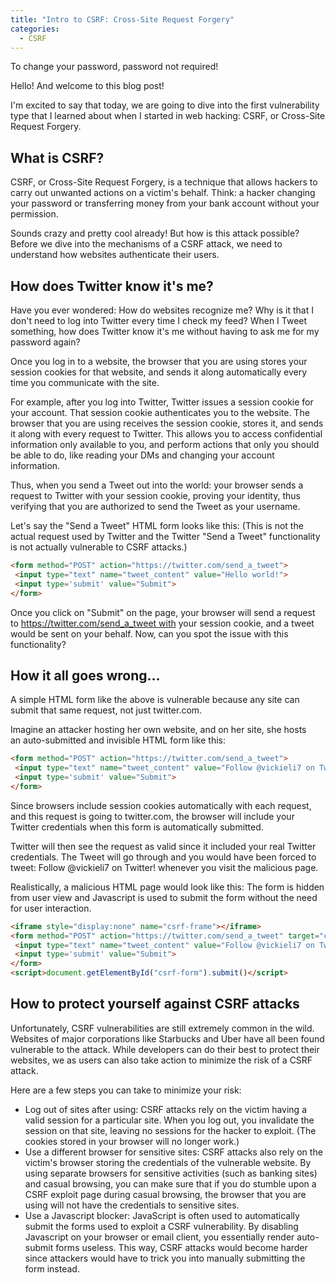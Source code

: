 ```yaml
---
title: "Intro to CSRF: Cross-Site Request Forgery"
categories:
  - CSRF
---
```


To change your password, password not required!

Hello! And welcome to this blog post!

I'm excited to say that today, we are going to dive into the first vulnerability type that I learned about when I started in web hacking: CSRF, or Cross-Site Request Forgery.

## What is CSRF?

CSRF, or Cross-Site Request Forgery, is a technique that allows hackers to carry out unwanted actions on a victim's behalf. Think: a hacker changing your password or transferring money from your bank account without your permission.

Sounds crazy and pretty cool already! But how is this attack possible? Before we dive into the mechanisms of a CSRF attack, we need to understand how websites authenticate their users.

## How does Twitter know it's me?

Have you ever wondered: How do websites recognize me? Why is it that I don't need to log into Twitter every time I check my feed? When I Tweet something, how does Twitter know it's me without having to ask me for my password again?

Once you log in to a website, the browser that you are using stores your session cookies for that website, and sends it along automatically every time you communicate with the site.

For example, after you log into Twitter, Twitter issues a session cookie for your account. That session cookie authenticates you to the website. The browser that you are using receives the session cookie, stores it, and sends it along with every request to Twitter. This allows you to access confidential information only available to you, and perform actions that only you should be able to do, like reading your DMs and changing your account information.

Thus, when you send a Tweet out into the world: your browser sends a request to Twitter with your session cookie, proving your identity, thus verifying that you are authorized to send the Tweet as your username.

Let's say the "Send a Tweet" HTML form looks like this: (This is not the actual request used by Twitter and the Twitter "Send a Tweet" functionality is not actually vulnerable to CSRF attacks.)

```html
<form method="POST" action="https://twitter.com/send_a_tweet">
 <input type="text" name="tweet_content" value="Hello world!">
 <input type='submit' value="Submit">
</form>
```

Once you click on "Submit" on the page, your browser will send a request to https://twitter.com/send_a_tweet with your session cookie, and a tweet would be sent on your behalf. Now, can you spot the issue with this functionality?

## How it all goes wrong...

A simple HTML form like the above is vulnerable because any site can submit that same request, not just twitter.com.

Imagine an attacker hosting her own website, and on her site, she hosts an auto-submitted and invisible HTML form like this:

```html
<form method="POST" action="https://twitter.com/send_a_tweet">
 <input type="text" name="tweet_content" value="Follow @vickieli7 on Twitter!">
 <input type='submit' value="Submit">
</form>
```

Since browsers include session cookies automatically with each request, and this request is going to twitter.com, the browser will include your Twitter credentials when this form is automatically submitted.

Twitter will then see the request as valid since it included your real Twitter credentials. The Tweet will go through and you would have been forced to tweet: Follow @vickieli7 on Twitter! whenever you visit the malicious page.

Realistically, a malicious HTML page would look like this: The form is hidden from user view and Javascript is used to submit the form without the need for user interaction.

```html
<iframe style="display:none" name="csrf-frame"></iframe>
<form method="POST" action="https://twitter.com/send_a_tweet" target="csrf-frame" id="csrf-form">
 <input type="text" name="tweet_content" value="Follow @vickieli7 on Twitter!">
 <input type='submit' value="Submit">
</form>
<script>document.getElementById("csrf-form").submit()</script>
```

## How to protect yourself against CSRF attacks

Unfortunately, CSRF vulnerabilities are still extremely common in the wild. Websites of major corporations like Starbucks and Uber have all been found vulnerable to the attack. While developers can do their best to protect their websites, we as users can also take action to minimize the risk of a CSRF attack.

Here are a few steps you can take to minimize your risk:

-   Log out of sites after using: CSRF attacks rely on the victim having a valid session for a particular site. When you log out, you invalidate the session on that site, leaving no sessions for the hacker to exploit. (The cookies stored in your browser will no longer work.)
-   Use a different browser for sensitive sites: CSRF attacks also rely on the victim's browser storing the credentials of the vulnerable website. By using separate browsers for sensitive activities (such as banking sites) and casual browsing, you can make sure that if you do stumble upon a CSRF exploit page during casual browsing, the browser that you are using will not have the credentials to sensitive sites.
-   Use a Javascript blocker: JavaScript is often used to automatically submit the forms used to exploit a CSRF vulnerability. By disabling Javascript on your browser or email client, you essentially render auto-submit forms useless. This way, CSRF attacks would become harder since attackers would have to trick you into manually submitting the form instead.